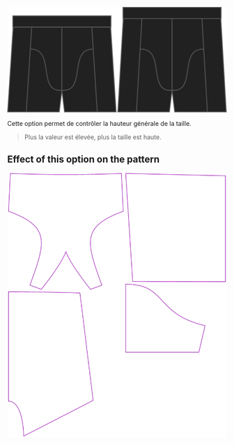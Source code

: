![L'option hauteur pour Bruce](./rise.svg)

Cette option permet de contrôler la hauteur générale de la taille.

> Plus la valeur est élevée, plus la taille est haute.


## Effect of this option on the pattern
![This image shows the effect of this option by superimposing several variants that have a different value for this option](bruce_rise_sample.svg "Effect of this option on the pattern")